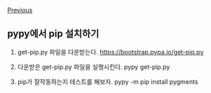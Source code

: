 [Previous](..)
## pypy에서 pip 설치하기
1. get-pip.py 파일을 다운받는다.
https://bootstrap.pypa.io/get-pip.py

2. 다운받은 get-pip.py 파일을 실행시킨다.
pypy get-pip.py

3. pip가 잘작동하는지 테스트를 해보자.
pypy -m pip install pygments